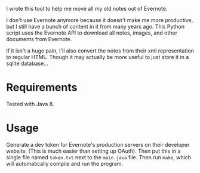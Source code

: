 I wrote this tool to help me move all my old notes out of Evernote.

I don't use Evernote anymore because it doesn't make me more productive, but I still have a bunch of content in it from many years ago.
This Python script uses the Evernote API to download all notes, images, and other documents from Evernote.

If it isn't a huge pain, I'll also convert the notes from their xml representation to regular HTML.
Though it may actually be more useful to just store it in a sqlite database...

# Requirements

Tested with Java 8.

# Usage

Generate a dev token for Evernote's production servers on their developer website.
(This is much easier than setting up OAuth).
Then put this in a single file named `token.txt` next to the `main.java` file.
Then run `make`, which will automatically compile and run the program.
